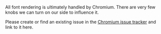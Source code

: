 All font rendering is ultimately handled by Chromium. There are very few knobs we can turn on our side to influence it.

Please create or find an existing issue in the [Chromium issue tracker](https://bugs.chromium.org/p/chromium/issues/list) and link to it here.